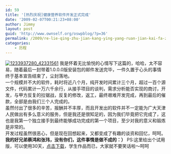 ```yaml
---
id: 59
title: '[热烈庆祝]健康营养软件开发正式完成'
date: '2009-02-07T00:21:23+08:00'
author: Jimmy
layout: post
guid: 'http://www.ownself.org/oswpblog/?p=36'
permalink: /2009/re-lie-qing-zhu-jian-kang-ying-yang-ruan-jian-kai-fa-zheng-shi-wan-cheng.html
categories:
    - 历程
---
```


[![1233937280_42331561](/wp-content/uploads/2012/04/1233937280_42331561_thumb.jpg "1233937280_42331561")](/wp-content/uploads/2012/04/1233937280_42331561.jpg) 我是怀着无比愉悦的心情写下这篇的，哈哈，太不容易，随着最后一封带着1.0.0.0版安装包的邮件发送完毕，一件久置于心头的事情终于基本宣告结束了，尘封落地。  
 一个规模并不大的软件，耗时将近八个月，纯开发时间累计三个月，超过一百个源文件，代码累计一万六千余行，从接手项目的谈判，需求分析能否实现的商讨，开发，与甲方反复的拉锯战，反复的修改，返工，最终艰难开发完成，再到最后的催款，全部是由我们三个人完成的。  
 虽然付出了很多的辛苦，报酬并不丰厚，而且开发出的软件并不一定能为广大天津人民做出有多么意义的服务，但是我还是很知足的，因为我们毕竟把它完成了，这也是我第一个独立接手到最终能够成功完成的第一个项目，至少对我的意义和锻炼是非常的。  
 开发过程虽然很恶心，但是现在回想起来，又都变成了有趣的谈资和回忆，呵呵。  
 **我的好兄弟蔡鸿和张玮，没有你们，这件事情是做不成的：）**  PS:这里给出个试用版，可以使用30天，[点击下载](http://cid-507861a5ffb49bea.skydrive.live.com/self.aspx/.Public/%e8%bd%af%e4%bb%b6/%e8%af%95%e7%94%a8%e7%89%881.0.rar)，学生作品而已，大家就不要笑话啦～呵呵
